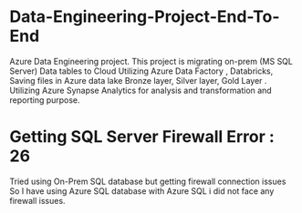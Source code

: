 # Data-Engineering-Project-End-To-End
Azure Data Engineering project.
This project is migrating on-prem (MS SQL Server) Data tables to Cloud Utilizing Azure Data Factory , Databricks, Saving files in Azure data lake Bronze layer, Silver layer, Gold Layer .
Utilizing Azure Synapse Analytics for analysis and transformation and reporting purpose.
# Getting SQL Server Firewall Error : 26 
Tried using On-Prem SQL database but getting  firewall connection issues So I have using Azure SQL database with Azure SQL i did not face any firewall issues.
